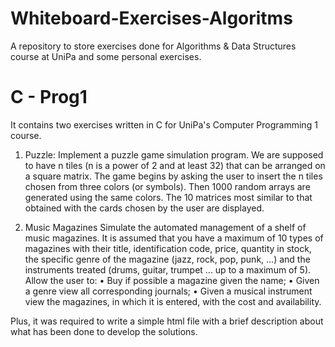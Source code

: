 # Whiteboard-Exercises-Algoritms
A repository to store exercises done for Algorithms &amp; Data Structures course at UniPa and some personal exercises.

# C - Prog1
It contains two exercises written in C for UniPa's Computer Programming 1 course.

1) Puzzle:
Implement a puzzle game simulation program. We are supposed to have n tiles (n is a power of 2 and at least 32) that can be arranged on a square matrix. The game begins by asking the user to insert the n tiles chosen from three colors (or symbols). 
Then 1000 random arrays are generated using the same colors.
The 10 matrices most similar to that obtained with the cards chosen by the user are displayed.

2) Music Magazines
Simulate the automated management of a shelf of music magazines. 
It is assumed that you have a maximum of 10 types of magazines with their title, identification code, price, quantity in stock, the specific genre of the magazine (jazz, rock, pop, punk, ...) and the instruments treated (drums, guitar, trumpet ... up to a maximum of 5).
Allow the user to:
• Buy if possible a magazine given the name;
• Given a genre view all corresponding journals;
• Given a musical instrument view the magazines, in which it is entered, with the
cost and availability.

Plus, it was required to write a simple html file with a brief description about what has been done to develop the solutions.
